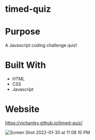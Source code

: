 # timed-quiz

# Purpose
A Javascript coding challenge quiz! 

# Built With
* HTML
* CSS
* Javascript

# Website
https://vichanley.github.io/timed-quiz/

![Screen Shot 2022-01-30 at 11 08 10 PM](https://user-images.githubusercontent.com/95722789/151742232-e4803715-786f-491d-a29e-234aea6c1b2b.png)
